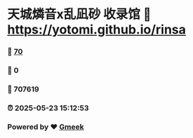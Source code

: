 # 天城燐音x乱凪砂 收录馆 :link: https://yotomi.github.io/rinsa 
### :page_facing_up: [70](https://yotomi.github.io/rinsa/tag.html) 
### :speech_balloon: 0 
### :hibiscus: 707619 
### :alarm_clock: 2025-05-23 15:12:53 
### Powered by :heart: [Gmeek](https://github.com/Meekdai/Gmeek)
